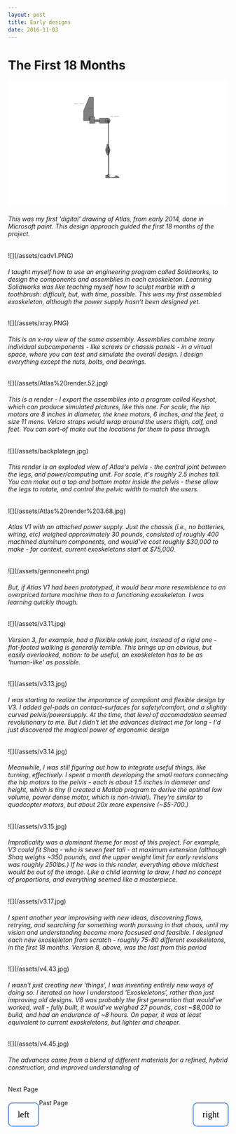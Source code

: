 ```yaml
---
layout: post
title: Early designs
date: 2016-11-03
---
```

<style>
input[type=submit] {
    background-color: white;
    color: black;
    padding: 14px 20px;
    margin: 8px 0;
    display: inline-block;
    border: 2px solid #4a86e8;
    border-radius: 10px;
    cursor: pointer;
    font-size: 20px;
    font-family: Nobile;
}
input[type=submit]:hover {
    background-color: #4a86e8;
    color: white;
}
.button {
    float: right;
}
.button2 {
    float: left;
}
</style>
# The First 18 Months 
![](/assets/progenitor.png)
<h6>This was my first 'digital' drawing of Atlas, from early 2014, done in Microsoft paint. This design approach guided the first 18 months of the project. </h6>
![](/assets/cadv1.PNG)
<h6>I taught myself how to use an engineering program called Solidworks, to design the components and assemblies in each exoskeleton. Learning Solidworks was like teaching myself how to sculpt marble with a toothbrush: difficult, but, with time, possible. This was my first assembled exoskeleton, although the power supply hasn't been designed yet.</h6>
![](/assets/xray.PNG)
<h6>This is an x-ray view of the same assembly. Assemblies combine many individual subcomponents - like screws or chassis panels - in a virtual space, where you can test and simulate the overall design. I design everything except the nuts, bolts, and bearings.</h6>
![](/assets/Atlas%20render.52.jpg)
<h6>This is a render - I export the assemblies into a program called Keyshot, which can produce simulated pictures, like this one. For scale, the hip motors are 8 inches in diameter, the knee motors, 6 inches, and the feet, a size 11 mens. Velcro straps would wrap around the users thigh, calf, and feet. You can sort-of make out the locations for them to pass through.</h6>
![](/assets/backplategn.jpg)
<h6>This render is an exploded view of Atlas's pelvis - the central joint between the legs, and power/computing unit. For scale, it's roughly 2.5 inches tall. You can make out a top and bottom motor inside the pelvis - these allow the legs to rotate, and control the pelvic width to match the users.</h6>
![](/assets/Atlas%20render%203.68.jpg)
<h6>Atlas V1 with an attached power supply. Just the chassis (i.e., no batteries, wiring, etc) weighed approximately 30 pounds, consisted of roughly 400 machined aluminum components, and would've cost roughly $30,000 to make - for context, current exoskeletons start at $75,000. </h6>
![](/assets/gennoneeht.png)
<h6>But, if Atlas V1 had been prototyped, it would bear more resemblence to an overpriced torture machine than to a functioning exoskeleton. I was learning quickly though. </h6>
![](/assets/v3.11.jpg)
<h6>Version 3, for example, had a flexible ankle joint, instead of a rigid one - flat-footed walking is generally terrible. This brings up an obvious, but easily overlooked, notion: to be useful, an exoskeleton has to be as 'human-like' as possible.</h6>
![](/assets/v3.13.jpg)
<h6>I was starting to realize the importance of compliant and flexible design by V3. I added gel-pads on contact-surfaces for safety/comfort, and a slightly curved pelvis/powersupply. At the time, that level of accomadation seemed revolutionary to me. But I didn't let the advances distract me for long - I'd just discovered the magical power of ergonomic design</h6>
![](/assets/v3.14.jpg)
<h6>Meanwhile, I was still figuring out how to integrate useful things, like turning, effectively. I spent a month developing the small motors connecting the hip motors to the pelvis - each is about 1.5 inches in diameter and height, which is tiny (I created a Matlab program to derive the optimal low volume, power dense motor, which is non-trivial). They're similar to quadcopter motors, but about 20x more expensive (~$5-700.)</h6>
![](/assets/v3.15.jpg)
<h6>Impraticality was a dominant theme for most of this project. For example, V3 could fit Shaq - who is seven feet tall - at maximum extension (although Shaq weighs ~350 pounds, and the upper weight limit for early revisions was roughly 250lbs.) If he was in this render, everything above midchest would be out of the image. Like a child learning to draw, I had no concept of proportions, and everything seemed like a masterpiece.</h6>
![](/assets/v3.17.jpg)
<h6>I spent another year improvising with new ideas, discovering flaws, retrying, and searching for something worth pursuing in that chaos, until my vision and understanding became more focsused and feasible. I designed each new exoskeleton from scratch - roughly 75-80 different exoskeletons, in the first 18 months. Version 8, above, was the last from this period</h6>
![](/assets/v4.43.jpg)
<h6>I wasn't just creating new 'things', I was inventing entirely new ways of doing so: I iterated on how I understood 'Exoskeletons', rather than just improving old designs. V8 was probably the first generation that would've worked, well - fully built, it would've weighed 27 pounds, cost ~$8,000 to build, and had an endurance of ~8 hours. On paper, it was at least equivalent to current exoskeletons, but lighter and cheaper.</h6>
![](/assets/v4.45.jpg)
<h6>The advances came from a blend of different materials for a refined, hybrid construction, and improved understanding of     </h6>

<label for="right">Next Page</label>
<div class="button"><a href="//trebor2.github.io/contact.html"><input type="submit" id="right" value="right"/></a></div>
<label for="left">Past Page</label>
<div class="button2"><a href="//trebor2.github.io/contact.html"><input type="submit" id="left" value="left"/></a></div>

